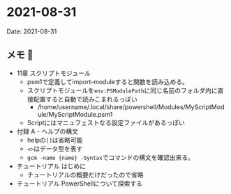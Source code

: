 # 2021-08-31
Date: 2021-08-31

## メモ 📝
* 11章 スクリプトモジュール
    * psm1で定義してimport-moduleすると関数を読み込める。
    * スクリプトモジュールを`env:PSModulePath`に同じ名前のフォルダ内に直接配置すると自動で読みこまれるっぽい
        * /home/username/.local/share/powershell/Modules/MyScriptModule/MyScriptModule.psm1
    * Scriptにはマニュフェストなる設定ファイルがあるっぽい
* 付録 A - ヘルプの構文
    * helpの`[]`は省略可能
    * `<>`はデータ型を表す
    * `gcm -name {name} -Syntax`でコマンドの構文を確認出来る。
* チュートリアル はじめに
    * チュートリアルの概要だけだったので省略
* チュートリアル PowerShellについて探索する


